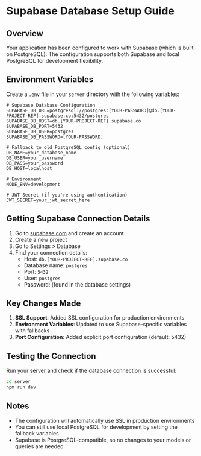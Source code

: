 # Supabase Database Setup Guide

## Overview
Your application has been configured to work with Supabase (which is built on PostgreSQL). The configuration supports both Supabase and local PostgreSQL for development flexibility.

## Environment Variables

Create a `.env` file in your `server` directory with the following variables:

```env
# Supabase Database Configuration
SUPABASE_DB_URL=postgresql://postgres:[YOUR-PASSWORD]@db.[YOUR-PROJECT-REF].supabase.co:5432/postgres
SUPABASE_DB_HOST=db.[YOUR-PROJECT-REF].supabase.co
SUPABASE_DB_PORT=5432
SUPABASE_DB_USER=postgres
SUPABASE_DB_PASSWORD=[YOUR-PASSWORD]

# Fallback to old PostgreSQL config (optional)
DB_NAME=your_database_name
DB_USER=your_username
DB_PASS=your_password
DB_HOST=localhost

# Environment
NODE_ENV=development

# JWT Secret (if you're using authentication)
JWT_SECRET=your_jwt_secret_here
```

## Getting Supabase Connection Details

1. Go to [supabase.com](https://supabase.com) and create an account
2. Create a new project
3. Go to Settings > Database
4. Find your connection details:
   - Host: `db.[YOUR-PROJECT-REF].supabase.co`
   - Database name: `postgres`
   - Port: `5432`
   - User: `postgres`
   - Password: (found in the database settings)

## Key Changes Made

1. **SSL Support**: Added SSL configuration for production environments
2. **Environment Variables**: Updated to use Supabase-specific variables with fallbacks
3. **Port Configuration**: Added explicit port configuration (default: 5432)

## Testing the Connection

Run your server and check if the database connection is successful:

```bash
cd server
npm run dev
```

## Notes

- The configuration will automatically use SSL in production environments
- You can still use local PostgreSQL for development by setting the fallback variables
- Supabase is PostgreSQL-compatible, so no changes to your models or queries are needed 